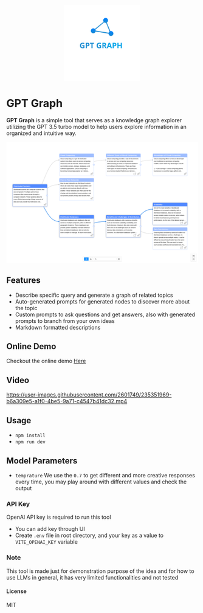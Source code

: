<p align="center">
  <a href="https://github.com/m-elbably" target="_blank" rel="noopener noreferrer">
    <img width="200" src="public/logo.svg" alt="Vite logo">
  </a>
</p>

# GPT Graph

**GPT Graph** is a simple tool that serves as a knowledge graph explorer utilizing the GPT 3.5 turbo model to help users explore information in an organized and intuitive way.

<p align="center">
  <img src="public/screenshot.png">
</p>

## Features
- Describe specific query and generate a graph of related topics
- Auto-generated prompts for generated nodes to discover more about the topic 
- Custom prompts to ask questions and get answers, also with generated prompts to branch from your own ideas
- Markdown formatted descriptions

## Online Demo
Checkout the online demo [Here](https://m-elbably.github.io/gpt-graph/)

## Video
https://user-images.githubusercontent.com/2601749/235351969-b6a309e5-a1f0-4be5-9a71-c4547b41dc32.mp4

## Usage
- `npm install`
- `npm run dev`

## Model Parameters
- `temprature` We use the `0.7` to get different and more creative responses every time, you may play around with different values and check the output  

### API Key
OpenAI API key is required to run this tool
- You can add key through UI
- Create `.env` file in root directory, and your key as a value to `VITE_OPENAI_KEY` variable 

### Note
This tool is made just for demonstration purpose of the idea and for how to use LLMs in general, it has very limited functionalities and not tested

#### License
MIT
